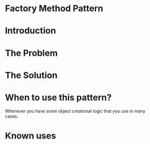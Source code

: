 # Factory Method Pattern
# Introduction
<blockquote>
</blockquote>

# The Problem

# The Solution

# When to use this pattern?
Whenever you have some object creational logic that you use in many cases.
# Known uses

